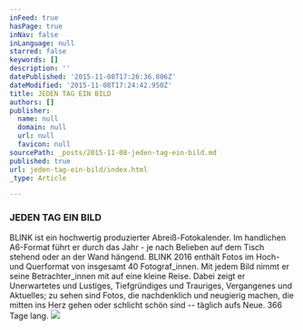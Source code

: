 ```yaml
---
inFeed: true
hasPage: true
inNav: false
inLanguage: null
starred: false
keywords: []
description: ''
datePublished: '2015-11-08T17:26:36.806Z'
dateModified: '2015-11-08T17:24:42.950Z'
title: JEDEN TAG EIN BILD
authors: []
publisher:
  name: null
  domain: null
  url: null
  favicon: null
sourcePath: _posts/2015-11-08-jeden-tag-ein-bild.md
published: true
url: jeden-tag-ein-bild/index.html
_type: Article

---
```

### JEDEN TAG EIN BILD

BLINK ist ein hochwertig produzierter Abreiß-Fotokalender. Im handlichen A6-Format führt er durch das Jahr - je nach Belieben auf dem Tisch stehend oder an der Wand hängend. BLINK 2016 enthält Fotos im Hoch- und Querformat von insgesamt 40 Fotograf\_innen. Mit jedem Bild nimmt er seine Betrachter\_innen mit auf eine kleine Reise. Dabei zeigt er Unerwartetes und Lustiges, Tiefgründiges und Trauriges, Vergangenes und Aktuelles; zu sehen sind Fotos, die nachdenklich und neugierig machen, die mitten ins Herz gehen oder schlicht schön sind -- täglich aufs Neue. 366 Tage lang.
![](https://the-grid-user-content.s3-us-west-2.amazonaws.com/e776b956-0648-4d60-850a-cc7d67b01735.jpg)